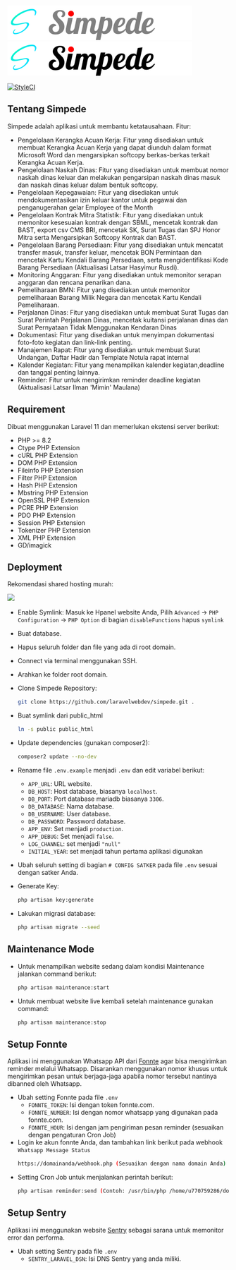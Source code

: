 ![Simpede logo](resources/img/dark.svg#gh-dark-mode-only)
![Simpede logo](resources/img/light.svg#gh-light-mode-only)

[![StyleCI](https://github.styleci.io/repos/840671846/shield?branch=main)](https://github.styleci.io/repos/840671846?branch=main)

## Tentang Simpede

Simpede adalah aplikasi untuk membantu ketatausahaan. Fitur:

- Pengelolaan Kerangka Acuan Kerja: Fitur yang disediakan untuk membuat Kerangka Acuan Kerja yang dapat diunduh dalam format Microsoft Word dan mengarsipkan softcopy berkas-berkas terkait Kerangka Acuan Kerja.
- Pengelolaan Naskah Dinas: Fitur yang disediakan untuk membuat nomor naskah dinas keluar dan melakukan pengarsipan naskah dinas masuk dan naskah dinas keluar dalam bentuk softcopy.
- Pengelolaan Kepegawaian: Fitur yang disediakan untuk mendokumentasikan izin keluar kantor untuk pegawai dan penganugerahan gelar Employee of the Month
- Pengelolaan Kontrak Mitra Statistik: Fitur yang disediakan untuk memonitor kesesuaian kontrak dengan SBML, mencetak kontrak dan BAST, export csv CMS BRI, mencetak SK, Surat Tugas dan SPJ Honor Mitra serta Mengarsipkan Softcopy Kontrak dan BAST.
- Pengelolaan Barang Persediaan: Fitur yang disediakan untuk mencatat transfer masuk, transfer keluar, mencetak BON Permintaan dan mencetak Kartu Kendali Barang Persediaan, serta mengidentifikasi Kode Barang Persediaan (Aktualisasi Latsar Hasyimur Rusdi).
- Monitoring Anggaran: Fitur yang disediakan untuk memonitor serapan anggaran dan rencana penarikan dana.
- Pemeliharaan BMN: Fitur yang disediakan untuk memonitor pemeliharaan Barang Milik Negara dan mencetak Kartu Kendali Pemeliharaan.
- Perjalanan Dinas: Fitur yang disediakan untuk membuat Surat Tugas dan Surat Perintah Perjalanan Dinas, mencetak kuitansi perjalanan dinas dan Surat Pernyataan Tidak Menggunakan Kendaran Dinas
- Dokumentasi: Fitur yang disediakan untuk menyimpan dokumentasi foto-foto kegiatan dan link-link penting.
- Manajemen Rapat: Fitur yang disediakan untuk membuat Surat Undangan, Daftar Hadir dan Template Notula rapat internal
- Kalender Kegiatan: Fitur yang menampilkan kalender kegiatan,deadline dan tanggal penting lainnya. 
- Reminder: Fitur untuk mengirimkan reminder deadline kegiatan (Aktualisasi Latsar Ilman 'Mimin' Maulana)
## Requirement

Dibuat menggunakan Laravel 11 dan memerlukan ekstensi server berikut:
- PHP >= 8.2
- Ctype PHP Extension
- cURL PHP Extension
- DOM PHP Extension
- Fileinfo PHP Extension
- Filter PHP Extension
- Hash PHP Extension
- Mbstring PHP Extension
- OpenSSL PHP Extension
- PCRE PHP Extension
- PDO PHP Extension
- Session PHP Extension
- Tokenizer PHP Extension
- XML PHP Extension
- GD/imagick

## Deployment

Rekomendasi shared hosting murah: 
<p><a href="https://niagahoster.co.id?REFERRALCODE=NH8UMUMHSEQ5" target="_blank">
<img src="https://www.cuponation.co.id/images/fit-in/256x/images/n/niagahoster.png">
</a></p>

- Enable Symlink:
  Masuk ke Hpanel website Anda, Pilih `Advanced` -> `PHP Configuration` -> `PHP Option` di bagian `disableFunctions` hapus `symlink`
- Buat database.
- Hapus seluruh folder dan file yang ada di root domain.
- Connect via terminal menggunakan SSH.
- Arahkan ke folder root domain.
- Clone Simpede Repository: 
    ```bash
    git clone https://github.com/laravelwebdev/simpede.git .
    ```
- Buat symlink dari public_html
    ```bash
    ln -s public public_html
    ```
    
- Update dependencies (gunakan composer2):
    ```bash
    composer2 update --no-dev
    ```

- Rename file `.env.example` menjadi `.env` dan edit variabel berikut:
    * `APP_URL`: URL website.
    * `DB_HOST`: Host database, biasanya `localhost`.
    * `DB_PORT`: Port database mariadb biasanya `3306`.
    * `DB_DATABASE`: Nama database.
    * `DB_USERNAME`: User database.
    * `DB_PASSWORD`: Password database.
    * `APP_ENV`: Set menjadi `production`.
    * `APP_DEBUG`: Set menjadi `false`.
    * `LOG_CHANNEL`: set menjadi `"null"`
    * `INITIAL_YEAR`: set menjadi tahun pertama aplikasi digunakan

- Ubah seluruh setting di bagian `# CONFIG SATKER` pada file `.env` sesuai dengan satker Anda. 
- Generate Key:
    ```bash
    php artisan key:generate
    ```
- Lakukan migrasi database:
    ```bash
    php artisan migrate --seed
    ```

    
## Maintenance Mode

- Untuk menampilkan website sedang dalam kondisi Maintenance jalankan command berikut:
    ```bash
    php artisan maintenance:start
    ```
- Untuk membuat website live kembali setelah maintenance gunakan command:
    ```bash
    php artisan maintenance:stop
    ```

## Setup Fonnte

Aplikasi ini menggunakan Whatsapp API dari [Fonnte](https://fonnte.com) agar bisa mengirimkan reminder melalui Whatsapp. Disarankan menggunakan nomor khusus untuk mengirimkan pesan untuk berjaga-jaga apabila nomor tersebut nantinya dibanned oleh Whatsapp.

- Ubah setting Fonnte pada file `.env`
    * `FONNTE_TOKEN`: Isi dengan token fonnte.com.
    * `FONNTE_NUMBER`: Isi dengan nomor whatsapp yang digunakan pada fonnte.com.
    * `FONNTE_HOUR`: Isi dengan jam pengiriman pesan reminder (sesuaikan dengan pengaturan Cron Job)
- Login ke akun fonnte Anda, dan tambahkan link berikut pada webhook `Whatsapp Message Status` 
    ```bash 
    https://domainanda/webhook.php (Sesuaikan dengan nama domain Anda)
    ```
- Setting Cron Job untuk menjalankan perintah berikut: 
    ```bash
    php artisan reminder:send (Contoh: /usr/bin/php /home/u770759286/domains/devbeta.site/artisan reminder:send)
    ```

## Setup Sentry
Aplikasi ini menggunakan website [Sentry](https://sentry.io/) sebagai sarana untuk memonitor error dan performa.
- Ubah setting Sentry pada file `.env`
  * `SENTRY_LARAVEL_DSN`: Isi DNS Sentry yang anda miliki.
